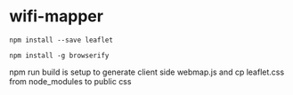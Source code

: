 # wifi-mapper



```
npm install --save leaflet
```

```
npm install -g browserify
```

npm run build is setup to generate client side webmap.js and cp leaflet.css from node_modules to public css